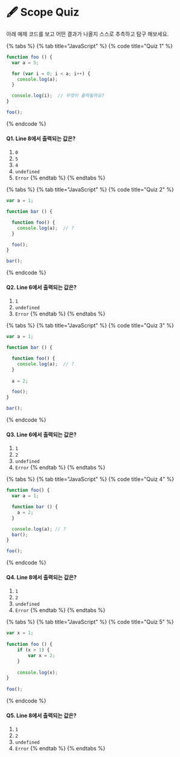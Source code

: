 # 🖋  Scope Quiz

아래 예제 코드를 보고 어떤 결과가 나올지 스스로 추측하고 탐구 해보세요.

{% tabs %}
{% tab title="JavaScript" %}
{% code title="Quiz 1" %}
```javascript
function foo () {
  var a = 5;

  for (var i = 0; i < a; i++) {
    console.log(a);
  }

  console.log(i);  // 무엇이 출력될까요?
}

foo();
```
{% endcode %}

#### Q1. Line 8에서 출력되는 값은?

1. `0`
2. `5`
3. `4`
4. `undefined`
5. `Error`
{% endtab %}
{% endtabs %}

{% tabs %}
{% tab title="JavaScript" %}
{% code title="Quiz 2" %}
```javascript
var a = 1;

function bar () {

  function foo() {
    console.log(a);  // ?
  }

  foo();
}

bar();
```
{% endcode %}

#### Q2. Line 6에서 출력되는 값은?

1. `1`
2. `undefined`
3. `Error`
{% endtab %}
{% endtabs %}

{% tabs %}
{% tab title="JavaScript" %}
{% code title="Quiz 3" %}
```javascript
var a = 1;

function bar () {

  function foo() {
    console.log(a);  // ?
  }
  
  a = 2;

  foo();
}

bar();
```
{% endcode %}

#### Q3. Line 6에서 출력되는 값은?

1. `1`
2. `2`
3. `undefined`
4. `Error`
{% endtab %}
{% endtabs %}

{% tabs %}
{% tab title="JavaScript" %}
{% code title="Quiz 4" %}
```javascript
function foo() {
  var a = 1;

  function bar () {
    a = 2;
  }

  console.log(a); // ?
  bar();
}

foo();
```
{% endcode %}

#### Q4. Line 8에서 출력되는 값은?

1. `1`
2. `2`
3. `undefined`
4. `Error`
{% endtab %}
{% endtabs %}

{% tabs %}
{% tab title="JavaScript" %}
{% code title="Quiz 5" %}
```javascript
var x = 1; 
  
function foo () { 
    if (x > 1) { 
        var x = 2; 
    } 
  
    console.log(x); 
} 
  
foo(); 
```
{% endcode %}

#### Q5. Line 8에서 출력되는 값은?

1. `1`
2. `2`
3. `undefined`
4. `Error`
{% endtab %}
{% endtabs %}
